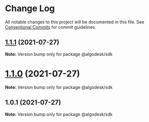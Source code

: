 # Change Log

All notable changes to this project will be documented in this file.
See [Conventional Commits](https://conventionalcommits.org) for commit guidelines.

## [1.1.1](https://github.com/algodesk-io/algodesk-monorepo/compare/@algodesk/sdk@1.1.0...@algodesk/sdk@1.1.1) (2021-07-27)

**Note:** Version bump only for package @algodesk/sdk





# [1.1.0](https://github.com/algodesk-io/algodesk-monorepo/compare/@algodesk/sdk@1.0.1...@algodesk/sdk@1.1.0) (2021-07-27)

**Note:** Version bump only for package @algodesk/sdk





## 1.0.1 (2021-07-27)

**Note:** Version bump only for package @algodesk/sdk
